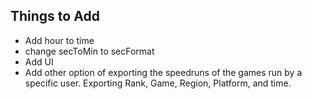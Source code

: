## Things to Add
- Add hour to time
- change secToMin to secFormat
- Add UI
- Add other option of exporting the speedruns of the games run by a specific user. Exporting Rank, Game, Region, Platform, and time.
